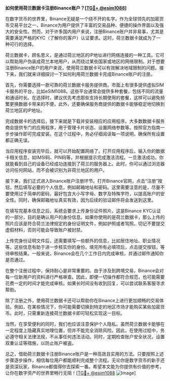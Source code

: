 **如何使用荷兰数据卡注册Binance账户？[[TG💪+ @esim1088](https://t.me/s/esim1088)]**

在数字货币的世界里，Binance无疑是一个绕不开的名字。作为全球领先的加密货币交易平台之一，Binance为用户提供了丰富的交易品种、便捷的操作界面以及强大的安全性。然而，对于许多国内用户来说，注册Binance账户并非易事，尤其是需要满足严格的KYC（了解你的客户）认证要求。这时，荷兰数据卡就成为了一种可行的选择。

荷兰数据卡，顾名思义，是通过荷兰地区的IP地址进行网络连接的一种工具。它可以帮助用户伪装成荷兰本地用户，从而绕过某些国家或地区的网络限制。对于想要注册Binance账户的用户来说，使用荷兰数据卡可以有效解决地域限制的问题。接下来，我们就来详细探讨一下如何利用荷兰数据卡完成Binance账户的注册。

首先，你需要选择一款可靠的荷兰数据卡服务提供商。市面上有很多提供虚拟SIM卡服务的平台，比如eSIM1088。这些平台通常会提供多种套餐，包括不同的流量和通话时长。在选择时，建议优先考虑那些支持长期使用的套餐，这样可以避免频繁更换数据卡带来的不便。此外，还要确保服务商提供的数据卡能够稳定地切换到荷兰地区的IP地址。

完成数据卡的选择后，接下来就是下载并安装相应的应用程序。大多数数据卡服务商会提供专门的应用程序，用于管理卡片状态、设置网络参数等。按照官方指南一步步操作即可完成安装。在这个过程中，务必仔细阅读每一项说明，确保所有设置都正确无误。

当应用程序安装完毕后，就可以开始配置网络了。打开应用程序后，输入你的数据卡相关信息，如IMSI码、PIN码等，并根据提示完成激活流程。一旦激活成功，你就能看到自己的设备已经成功连接到了荷兰的服务器上。此时，你可以通过浏览器访问任何网站，而不会被识别为非荷兰地区的用户。

接下来，我们正式进入Binance账户注册环节。打开Binance官网，点击“注册”按钮，然后填写必要的个人信息，例如邮箱地址和密码。这里需要注意的是，尽量不要使用过于简单的密码，最好包含大小写字母、数字及特殊字符，以提高账户的安全性。同时，确保邮箱地址真实有效，因为后续的验证邮件将会发送到这里。

在填写完基本信息之后，系统会要求上传身份证件照片。这是Binance KYC认证的一部分，目的是确认用户的身份信息。如果你使用的是荷兰数据卡，那么上传的照片应该是符合荷兰法律规定的身份证明文件，例如护照或者驾照。切记不要提交虚假材料，否则可能会导致账户被封禁。

上传完身份证明文件后，还需要填写一些额外的信息，比如居住地址、职业情况等。这些信息有助于进一步核实你的身份。填完所有必填项后，点击提交按钮，等待审核结果。一般来说，Binance会在几个工作日内完成审核，并通过邮件通知你是否通过。

在整个注册过程中，保持耐心是非常重要的。由于涉及到跨境交易，Binance会对每一位新用户的资料进行严格审查。因此，即便一切操作都符合规范，也可能需要花费一定的时间才能完成审核。如果长时间没有收到回复，可以尝试联系客服寻求帮助。

除了注册之外，使用荷兰数据卡还可以帮助你在Binance上进行更加顺畅的交易体验。例如，在某些情况下，你可能需要切换到特定的地区市场才能购买某些加密货币。此时，只需重新连接荷兰数据卡即可轻松实现这一目标。

当然，在享受便利的同时，我们也应该注意保护个人隐私。虽然荷兰数据卡能够在一定程度上隐藏真实地理位置，但并不能完全消除风险。因此，在使用过程中，务必遵守相关法律法规，不从事任何违法活动。同时，定期检查账户安全状况，设置双重认证等措施，以防止账户被盗。

总之，借助荷兰数据卡注册Binance账户是一种高效且实用的方法。只要按照上述步骤逐步操作，相信每位用户都能顺利完成整个流程。无论你是数字货币的新手还是资深玩家，Binance都值得你去探索一番。希望本文能为你提供有价值的参考，让你在数字资产的世界里畅行无阻！[[TG💪+ @esim1088](https://t.me/s/esim1088) ![Image](https://i.postimg.cc/4NQfJmqS/Snipaste-2025-05-13-00-14-12.png)]